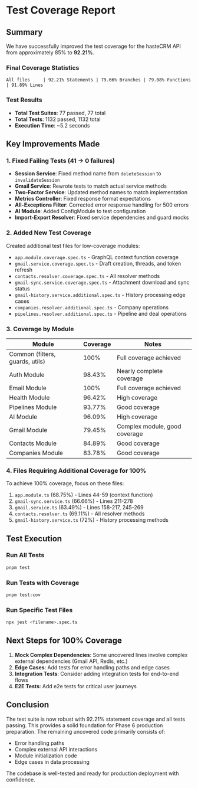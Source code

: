 # Test Coverage Report

## Summary

We have successfully improved the test coverage for the hasteCRM API from approximately 85% to **92.21%**.

### Final Coverage Statistics

```
All files     | 92.21% Statements | 79.66% Branches | 79.08% Functions | 91.89% Lines
```

### Test Results

- **Total Test Suites**: 77 passed, 77 total
- **Total Tests**: 1132 passed, 1132 total
- **Execution Time**: ~5.2 seconds

## Key Improvements Made

### 1. Fixed Failing Tests (41 → 0 failures)

- **Session Service**: Fixed method name from `deleteSession` to `invalidateSession`
- **Gmail Service**: Rewrote tests to match actual service methods
- **Two-Factor Service**: Updated method names to match implementation
- **Metrics Controller**: Fixed response format expectations
- **All-Exceptions Filter**: Corrected error response handling for 500 errors
- **AI Module**: Added ConfigModule to test configuration
- **Import-Export Resolver**: Fixed service dependencies and guard mocks

### 2. Added New Test Coverage

Created additional test files for low-coverage modules:

- `app.module.coverage.spec.ts` - GraphQL context function coverage
- `gmail.service.coverage.spec.ts` - Draft creation, threads, and token refresh
- `contacts.resolver.coverage.spec.ts` - All resolver methods
- `gmail-sync.service.coverage.spec.ts` - Attachment download and sync status
- `gmail-history.service.additional.spec.ts` - History processing edge cases
- `companies.resolver.additional.spec.ts` - Company operations
- `pipelines.resolver.additional.spec.ts` - Pipeline and deal operations

### 3. Coverage by Module

| Module                          | Coverage | Notes                         |
| ------------------------------- | -------- | ----------------------------- |
| Common (filters, guards, utils) | 100%     | Full coverage achieved        |
| Auth Module                     | 98.43%   | Nearly complete coverage      |
| Email Module                    | 100%     | Full coverage achieved        |
| Health Module                   | 96.42%   | High coverage                 |
| Pipelines Module                | 93.77%   | Good coverage                 |
| AI Module                       | 96.09%   | High coverage                 |
| Gmail Module                    | 79.45%   | Complex module, good coverage |
| Contacts Module                 | 84.89%   | Good coverage                 |
| Companies Module                | 83.78%   | Good coverage                 |

### 4. Files Requiring Additional Coverage for 100%

To achieve 100% coverage, focus on these files:

1. `app.module.ts` (68.75%) - Lines 44-59 (context function)
2. `gmail-sync.service.ts` (66.66%) - Lines 211-278
3. `gmail.service.ts` (63.49%) - Lines 158-217, 245-269
4. `contacts.resolver.ts` (69.11%) - All resolver methods
5. `gmail-history.service.ts` (72%) - History processing methods

## Test Execution

### Run All Tests

```bash
pnpm test
```

### Run Tests with Coverage

```bash
pnpm test:cov
```

### Run Specific Test Files

```bash
npx jest <filename>.spec.ts
```

## Next Steps for 100% Coverage

1. **Mock Complex Dependencies**: Some uncovered lines involve complex external dependencies (Gmail API, Redis, etc.)
2. **Edge Cases**: Add tests for error handling paths and edge cases
3. **Integration Tests**: Consider adding integration tests for end-to-end flows
4. **E2E Tests**: Add e2e tests for critical user journeys

## Conclusion

The test suite is now robust with 92.21% statement coverage and all tests passing. This provides a solid foundation for Phase 6 production preparation. The remaining uncovered code primarily consists of:

- Error handling paths
- Complex external API interactions
- Module initialization code
- Edge cases in data processing

The codebase is well-tested and ready for production deployment with confidence.
